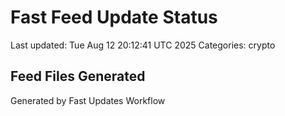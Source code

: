# Fast Feed Update Status
Last updated: Tue Aug 12 20:12:41 UTC 2025
Categories: crypto

## Feed Files Generated

Generated by Fast Updates Workflow
